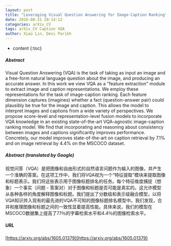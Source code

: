 ```yaml
---
layout: post
title: "Leveraging Visual Question Answering for Image-Caption Ranking"
date: 2016-08-31 20:14:12
categories: arXiv_CV
tags: arXiv_CV Caption VQA
author: Xiao Lin, Devi Parikh
---
```


* content
{:toc}

##### Abstract
Visual Question Answering (VQA) is the task of taking as input an image and a free-form natural language question about the image, and producing an accurate answer. In this work we view VQA as a "feature extraction" module to extract image and caption representations. We employ these representations for the task of image-caption ranking. Each feature dimension captures (imagines) whether a fact (question-answer pair) could plausibly be true for the image and caption. This allows the model to interpret images and captions from a wide variety of perspectives. We propose score-level and representation-level fusion models to incorporate VQA knowledge in an existing state-of-the-art VQA-agnostic image-caption ranking model. We find that incorporating and reasoning about consistency between images and captions significantly improves performance. Concretely, our model improves state-of-the-art on caption retrieval by 7.1% and on image retrieval by 4.4% on the MSCOCO dataset.

##### Abstract (translated by Google)
视觉问答（VQA）是把图像和自由形式的自然语言问题作为输入的图像，并产生一个准确的答案。在这项工作中，我们将VQA视为一个“特征提取”模块来提取图像和标题表示。我们将这些表示用于图像标题排名的任务。每个特征维度捕捉（想象）一个事实（问题 - 答案对）对于图像和标题是否可能是真实的。这允许模型从各种各样的角度解释图像和标题。我们提出了分数级和表示级融合模型，以将VQA知识并入现有的最先进的VQA不可知的图像标题排名模型中。我们发现，合并和推理图像和标题之间的一致性显着提高性能。具体来说，我们的模型在MSCOCO数据集上提高了7.1％的字幕检索水平和4.4％的图像检索水平。

##### URL
[https://arxiv.org/abs/1605.01379](https://arxiv.org/abs/1605.01379)

